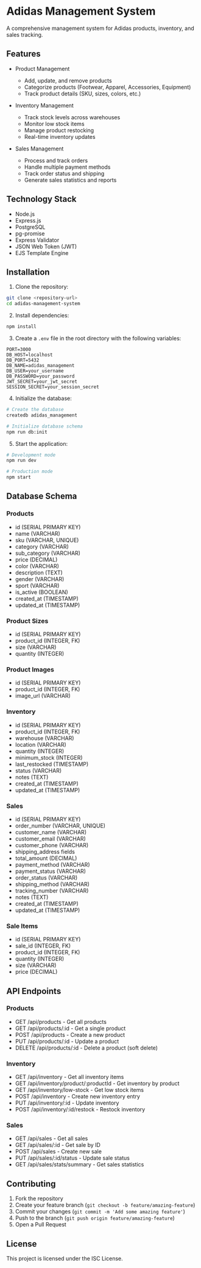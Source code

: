 # Adidas Management System

A comprehensive management system for Adidas products, inventory, and sales tracking.

## Features

- Product Management
  - Add, update, and remove products
  - Categorize products (Footwear, Apparel, Accessories, Equipment)
  - Track product details (SKU, sizes, colors, etc.)

- Inventory Management
  - Track stock levels across warehouses
  - Monitor low stock items
  - Manage product restocking
  - Real-time inventory updates

- Sales Management
  - Process and track orders
  - Handle multiple payment methods
  - Track order status and shipping
  - Generate sales statistics and reports

## Technology Stack

- Node.js
- Express.js
- PostgreSQL
- pg-promise
- Express Validator
- JSON Web Token (JWT)
- EJS Template Engine

## Installation

1. Clone the repository:
```bash
git clone <repository-url>
cd adidas-management-system
```

2. Install dependencies:
```bash
npm install
```

3. Create a `.env` file in the root directory with the following variables:
```
PORT=3000
DB_HOST=localhost
DB_PORT=5432
DB_NAME=adidas_management
DB_USER=your_username
DB_PASSWORD=your_password
JWT_SECRET=your_jwt_secret
SESSION_SECRET=your_session_secret
```

4. Initialize the database:
```bash
# Create the database
createdb adidas_management

# Initialize database schema
npm run db:init
```

5. Start the application:
```bash
# Development mode
npm run dev

# Production mode
npm start
```

## Database Schema

### Products
- id (SERIAL PRIMARY KEY)
- name (VARCHAR)
- sku (VARCHAR, UNIQUE)
- category (VARCHAR)
- sub_category (VARCHAR)
- price (DECIMAL)
- color (VARCHAR)
- description (TEXT)
- gender (VARCHAR)
- sport (VARCHAR)
- is_active (BOOLEAN)
- created_at (TIMESTAMP)
- updated_at (TIMESTAMP)

### Product Sizes
- id (SERIAL PRIMARY KEY)
- product_id (INTEGER, FK)
- size (VARCHAR)
- quantity (INTEGER)

### Product Images
- id (SERIAL PRIMARY KEY)
- product_id (INTEGER, FK)
- image_url (VARCHAR)

### Inventory
- id (SERIAL PRIMARY KEY)
- product_id (INTEGER, FK)
- warehouse (VARCHAR)
- location (VARCHAR)
- quantity (INTEGER)
- minimum_stock (INTEGER)
- last_restocked (TIMESTAMP)
- status (VARCHAR)
- notes (TEXT)
- created_at (TIMESTAMP)
- updated_at (TIMESTAMP)

### Sales
- id (SERIAL PRIMARY KEY)
- order_number (VARCHAR, UNIQUE)
- customer_name (VARCHAR)
- customer_email (VARCHAR)
- customer_phone (VARCHAR)
- shipping_address fields
- total_amount (DECIMAL)
- payment_method (VARCHAR)
- payment_status (VARCHAR)
- order_status (VARCHAR)
- shipping_method (VARCHAR)
- tracking_number (VARCHAR)
- notes (TEXT)
- created_at (TIMESTAMP)
- updated_at (TIMESTAMP)

### Sale Items
- id (SERIAL PRIMARY KEY)
- sale_id (INTEGER, FK)
- product_id (INTEGER, FK)
- quantity (INTEGER)
- size (VARCHAR)
- price (DECIMAL)

## API Endpoints

### Products
- GET /api/products - Get all products
- GET /api/products/:id - Get a single product
- POST /api/products - Create a new product
- PUT /api/products/:id - Update a product
- DELETE /api/products/:id - Delete a product (soft delete)

### Inventory
- GET /api/inventory - Get all inventory items
- GET /api/inventory/product/:productId - Get inventory by product
- GET /api/inventory/low-stock - Get low stock items
- POST /api/inventory - Create new inventory entry
- PUT /api/inventory/:id - Update inventory
- POST /api/inventory/:id/restock - Restock inventory

### Sales
- GET /api/sales - Get all sales
- GET /api/sales/:id - Get sale by ID
- POST /api/sales - Create new sale
- PUT /api/sales/:id/status - Update sale status
- GET /api/sales/stats/summary - Get sales statistics

## Contributing

1. Fork the repository
2. Create your feature branch (`git checkout -b feature/amazing-feature`)
3. Commit your changes (`git commit -m 'Add some amazing feature'`)
4. Push to the branch (`git push origin feature/amazing-feature`)
5. Open a Pull Request

## License

This project is licensed under the ISC License.
